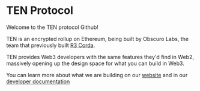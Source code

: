 # TEN Protocol

Welcome to the TEN protocol Github!

TEN is an encrypted rollup on Ethereum, being built by Obscuro Labs, the team that previously built [R3 Corda](https://www.r3.com).

TEN provides Web3 developers with the same features they'd find in Web2, massively opening up the design space for what you can build in Web3. 

You can learn more about what we are building on our [website](http://ten.xyz) and in our [developer documentation](https://docs.ten.xyz)
